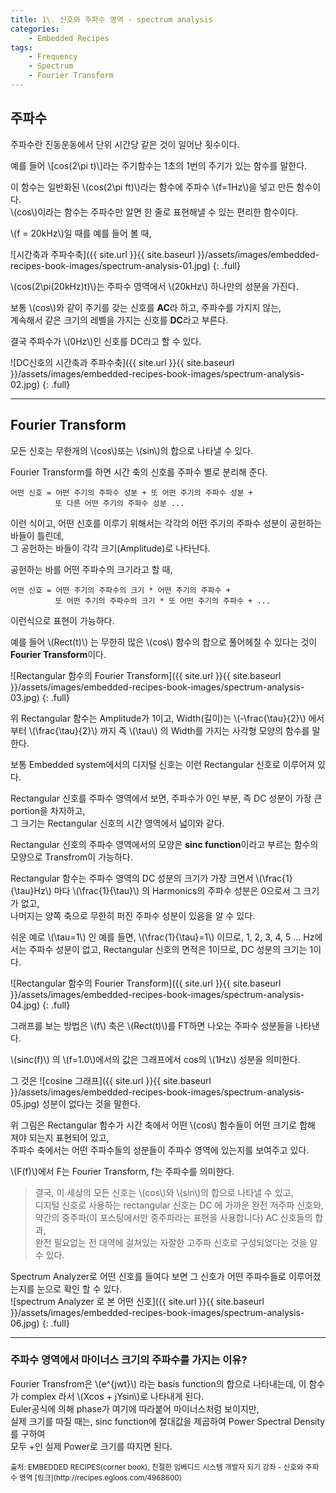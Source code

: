 ```yaml
---
title: 1\. 신호와 주파수 영역 - spectrum analysis
categories:
    - Embedded Recipes
tags:
    - Frequency
    - Spectrum
    - Fourier Transform
---
```

## 주파수
주파수란 진동운동에서 단위 시간당 같은 것이 일어난 횟수이다.  

예를 들어 \\[cos(2\pi t)\\]라는 주기함수는 1초의 1번의 주기가 있는 함수를 말한다.  

이 함수는 일반화된 \\(cos(2\pi ft)\\)라는 함수에 주파수 \\(f=1Hz\\)을 넣고 만든 함수이다.  
\\(cos\\)이라는 함수는 주파수만 알면 한 줄로 표현해낼 수 있는 편리한 함수이다.

\\(f = 20kHz\\)일 때를 예를 들어 볼 때,  

![시간축과 주파수축]({{ site.url }}{{ site.baseurl }}/assets/images/embedded-recipes-book-images/spectrum-analysis-01.jpg)
{: .full}  

\\(cos(2\pi(20kHz)t)\\)는 주파수 영역에서 \\(20kHz\\) 하나만의 성분을 가진다.  

보통 \\(cos\\)와 같이 주기를 갖는 신호를 **AC**라 하고, 주파수를 가지지 않는,  
계속해서 같은 크기의 레벨을 가지는 신호를 **DC**라고 부른다.  

결국 주파수가 \\(0Hz\\)인 신호를 DC라고 할 수 있다.  

![DC신호의 시간축과 주파수축]({{ site.url }}{{ site.baseurl }}/assets/images/embedded-recipes-book-images/spectrum-analysis-02.jpg)
{: .full}

* * *
## Fourier Transform
모든 신호는 무한개의 \\(cos\\)또는 \\(sin\\)의 합으로 나타낼 수 있다.  

Fourier Transform를 하면 시간 축의 신호를 주파수 별로 분리해 준다.  

    어떤 신호 = 어떤 주기의 주파수 성분 + 또 어떤 주기의 주파수 성분 + 
              또 다른 어떤 주기의 주파수 성분 ...

이런 식이고, 어떤 신호를 이루기 위해서는 각각의 어떤 주기의 주파수 성분이 공헌하는 바들이 틀린데,  
그 공헌하는 바들이 각각 크기(Amplitude)로 나타난다.  

공헌하는 바를 어떤 주파수의 크기라고 할 때,  
    
    어떤 신호 = 어떤 주기의 주파수의 크기 * 어떤 주기의 주파수 +  
              또 어떤 주기의 주파수의 크기 * 또 어떤 주기의 주파수 + ...
    
이런식으로 표현이 가능하다.  

예를 들어 \\(Rect(t)\\) 는 무한히 많은 \\(cos\\) 함수의 합으로 풀어헤칠 수 있다는 것이 **Fourier Transform**이다.  

![Rectangular 함수의 Fourier Transform]({{ site.url }}{{ site.baseurl }}/assets/images/embedded-recipes-book-images/spectrum-analysis-03.jpg)
{: .full}  

위 Rectangular 함수는 Amplitude가 1이고, Width(길이)는 \\(-\frac{\tau}{2}\\) 에서 부터 \\(\frac{\tau}{2}\\) 까지 즉 \\(\tau\\) 의 Width를 가지는 사각형 모양의 함수를 말한다.  

보통 Embedded system에서의 디지털 신호는 이런 Rectangular 신호로 이루어져 있다.  

Rectangular 신호를 주파수 영역에서 보면, 주파수가 0인 부분, 즉 DC 성분이 가장 큰 portion을 차지하고,  
그 크기는 Rectangular 신호의 시간 영역에서 넓이와 같다.  

Rectangular 신호의 주파수 영역에서의 모양은 **sinc function**이라고 부르는 함수의 모양으로 Transfrom이 가능하다.  

Rectangular 함수는 주파수 영역의 DC 성분의 크기가 가장 크면서 \\(\frac{1}{\tau}Hz\\) 마다 \\(\frac{1}{\tau}\\) 의 Harmonics의 주파수 성분은 0으로서 그 크기가 없고,  
나머지는 양쪽 축으로 무한히 퍼진 주파수 성분이 있음을 알 수 있다.  

쉬운 예로 \\(\tau=1\\) 인 예를 들면, \\(\frac{1}{\tau}=1\\) 이므로, 1, 2, 3, 4, 5 ... Hz에서는 주파수 성분이 없고, Rectangular 신호의 면적은 1이므로, DC 성분의 크기는 1이다.  

![Rectangular 함수의 Fourier Transform]({{ site.url }}{{ site.baseurl }}/assets/images/embedded-recipes-book-images/spectrum-analysis-04.jpg)
{: .full}  

그래프를 보는 방법은 \\(f\\) 축은 \\(Rect(t)\\)를 FT하면 나오는 주파수 성분들을 나타낸다.  

\\(sinc(f)\\) 의 \\(f=1.0\\)에서의 값은 그래프에서 cos의 \\(1Hz\\) 성분을 의미한다.  

그 것은 ![cosine 그래프]({{ site.url }}{{ site.baseurl }}/assets/images/embedded-recipes-book-images/spectrum-analysis-05.jpg) 성분이 없다는 것을 말한다.  

위 그림은 Rectangular 함수가 시간 축에서 어떤 \\(cos\\) 함수들이 어떤 크기로 합해 져야 되는지 표현되어 있고,  
주파수 축에서는 어떤 주파수들의 성분들이 주파수 영역에 있는지를 보여주고 있다.  

\\(F(f)\\)에서 F는 Fourier Transform, f는 주파수를 의미한다.  

> 결국, 이 세상의 모든 신호는 \\(cos\\)와 \\(sin\\)의 합으로 나타낼 수 있고,  
디지털 신호로 사용하는 rectangular 신호는 DC 에 가까운 완전 저주파 신호와,  
약간의 중주파(이 포스팅에서만 중주파라는 표현을 사용합니다) AC 신호들의 합과,  
완전 필요없는 전 대역에 걸쳐있는 자잘한 고주파 신호로 구성되었다는 것을 알 수 있다.  

Spectrum Analyzer로 어떤 신호를 들여다 보면 그 신호가 어떤 주파수들로 이루어졌는지를 눈으로 확인 할 수 있다.  
![spectrum Analyzer 로 본 어떤 신호]({{ site.url }}{{ site.baseurl }}/assets/images/embedded-recipes-book-images/spectrum-analysis-06.jpg)
{: .full}  

* * *
### 주파수 영역에서 마이너스 크기의 주파수를 가지는 이유?
Fourier Transfrom은 \\(e^{jwt}\\) 라는 basis function의 합으로 나타내는데, 
이 함수가 complex 라서 \\(Xcos + jYsin\\)로 나타내게 된다.  
Euler공식에 의해 phase가 여기에 따라붙어 마이너스처럼 보이지만,  
실제 크기를 따질 때는, sinc function에 절대값을 제곱하여 Power Spectral Density를 구하여  
모두 +인 실제 Power로 크기를 따지면 된다.

<sub>
출처: EMBEDDED RECIPES(corner book),  
친절한 임베디드 시스템 개발자 되기 강좌 - 신호와 주파수 영역 [링크](http://recipes.egloos.com/4968600) 
</sub>

